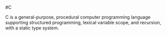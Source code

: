 #C







C is a general-purpose, procedural computer programming language supporting structured programming, lexical variable scope, and recursion, with a static type system.